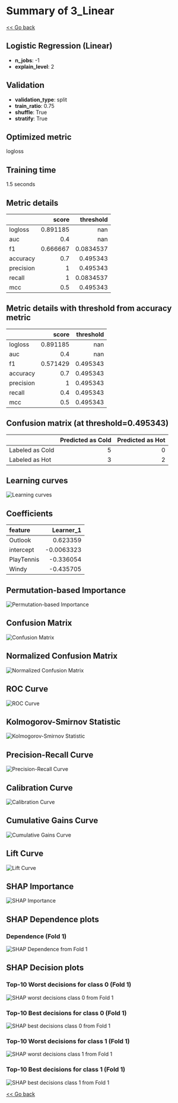 # Summary of 3_Linear

[<< Go back](../README.md)


## Logistic Regression (Linear)
- **n_jobs**: -1
- **explain_level**: 2

## Validation
 - **validation_type**: split
 - **train_ratio**: 0.75
 - **shuffle**: True
 - **stratify**: True

## Optimized metric
logloss

## Training time

1.5 seconds

## Metric details
|           |    score |   threshold |
|:----------|---------:|------------:|
| logloss   | 0.891185 | nan         |
| auc       | 0.4      | nan         |
| f1        | 0.666667 |   0.0834537 |
| accuracy  | 0.7      |   0.495343  |
| precision | 1        |   0.495343  |
| recall    | 1        |   0.0834537 |
| mcc       | 0.5      |   0.495343  |


## Metric details with threshold from accuracy metric
|           |    score |   threshold |
|:----------|---------:|------------:|
| logloss   | 0.891185 |  nan        |
| auc       | 0.4      |  nan        |
| f1        | 0.571429 |    0.495343 |
| accuracy  | 0.7      |    0.495343 |
| precision | 1        |    0.495343 |
| recall    | 0.4      |    0.495343 |
| mcc       | 0.5      |    0.495343 |


## Confusion matrix (at threshold=0.495343)
|                 |   Predicted as Cold |   Predicted as Hot |
|:----------------|--------------------:|-------------------:|
| Labeled as Cold |                   5 |                  0 |
| Labeled as Hot  |                   3 |                  2 |

## Learning curves
![Learning curves](learning_curves.png)

## Coefficients
| feature    |   Learner_1 |
|:-----------|------------:|
| Outlook    |   0.623359  |
| intercept  |  -0.0063323 |
| PlayTennis |  -0.336054  |
| Windy      |  -0.435705  |


## Permutation-based Importance
![Permutation-based Importance](permutation_importance.png)
## Confusion Matrix

![Confusion Matrix](confusion_matrix.png)


## Normalized Confusion Matrix

![Normalized Confusion Matrix](confusion_matrix_normalized.png)


## ROC Curve

![ROC Curve](roc_curve.png)


## Kolmogorov-Smirnov Statistic

![Kolmogorov-Smirnov Statistic](ks_statistic.png)


## Precision-Recall Curve

![Precision-Recall Curve](precision_recall_curve.png)


## Calibration Curve

![Calibration Curve](calibration_curve_curve.png)


## Cumulative Gains Curve

![Cumulative Gains Curve](cumulative_gains_curve.png)


## Lift Curve

![Lift Curve](lift_curve.png)



## SHAP Importance
![SHAP Importance](shap_importance.png)

## SHAP Dependence plots

### Dependence (Fold 1)
![SHAP Dependence from Fold 1](learner_fold_0_shap_dependence.png)

## SHAP Decision plots

### Top-10 Worst decisions for class 0 (Fold 1)
![SHAP worst decisions class 0 from Fold 1](learner_fold_0_shap_class_0_worst_decisions.png)
### Top-10 Best decisions for class 0 (Fold 1)
![SHAP best decisions class 0 from Fold 1](learner_fold_0_shap_class_0_best_decisions.png)
### Top-10 Worst decisions for class 1 (Fold 1)
![SHAP worst decisions class 1 from Fold 1](learner_fold_0_shap_class_1_worst_decisions.png)
### Top-10 Best decisions for class 1 (Fold 1)
![SHAP best decisions class 1 from Fold 1](learner_fold_0_shap_class_1_best_decisions.png)

[<< Go back](../README.md)
